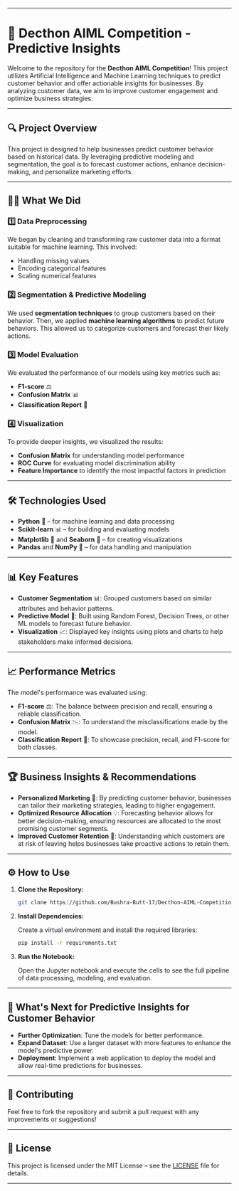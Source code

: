 
---

# 🚀 **Decthon AIML Competition - Predictive Insights**

Welcome to the repository for the **Decthon AIML Competition**! This project utilizes Artificial Intelligence and Machine Learning techniques to predict customer behavior and offer actionable insights for businesses. By analyzing customer data, we aim to improve customer engagement and optimize business strategies.

---

## 🔍 **Project Overview**

This project is designed to help businesses predict customer behavior based on historical data. By leveraging predictive modeling and segmentation, the goal is to forecast customer actions, enhance decision-making, and personalize marketing efforts.

---

## 🧑‍💻 **What We Did**

### 1️⃣ **Data Preprocessing**  
We began by cleaning and transforming raw customer data into a format suitable for machine learning. This involved:
- Handling missing values
- Encoding categorical features
- Scaling numerical features

### 2️⃣ **Segmentation & Predictive Modeling**  
We used **segmentation techniques** to group customers based on their behavior. Then, we applied **machine learning algorithms** to predict future behaviors. This allowed us to categorize customers and forecast their likely actions.

### 3️⃣ **Model Evaluation**  
We evaluated the performance of our models using key metrics such as:
- **F1-score** ⚖️
- **Confusion Matrix** 📊
- **Classification Report** 📑

### 4️⃣ **Visualization**  
To provide deeper insights, we visualized the results:
- **Confusion Matrix** for understanding model performance
- **ROC Curve** for evaluating model discrimination ability
- **Feature Importance** to identify the most impactful factors in prediction

---

## 🛠️ **Technologies Used**

- **Python** 🐍 – for machine learning and data processing
- **Scikit-learn** 📊 – for building and evaluating models
- **Matplotlib** 🎨 and **Seaborn** 🌈 – for creating visualizations
- **Pandas** and **NumPy** 🔢 – for data handling and manipulation

---

## 📊 **Key Features**

- **Customer Segmentation** 📊: Grouped customers based on similar attributes and behavior patterns.
- **Predictive Model** 🤖: Built using Random Forest, Decision Trees, or other ML models to forecast future behavior.
- **Visualization** 📈: Displayed key insights using plots and charts to help stakeholders make informed decisions.

---

## 📈 **Performance Metrics**

The model's performance was evaluated using:
- **F1-score** ⚖️: The balance between precision and recall, ensuring a reliable classification.
- **Confusion Matrix** 📉: To understand the misclassifications made by the model.
- **Classification Report** 📄: To showcase precision, recall, and F1-score for both classes.

---

## 🏆 **Business Insights & Recommendations**

- **Personalized Marketing** 🎯: By predicting customer behavior, businesses can tailor their marketing strategies, leading to higher engagement.
- **Optimized Resource Allocation** 💡: Forecasting behavior allows for better decision-making, ensuring resources are allocated to the most promising customer segments.
- **Improved Customer Retention** 🔄: Understanding which customers are at risk of leaving helps businesses take proactive actions to retain them.

---

## ⚙️ **How to Use**

1. **Clone the Repository:**

   ```bash
   git clone https://github.com/Bushra-Butt-17/Decthon-AIML-Competition.git
   ```

2. **Install Dependencies:**

   Create a virtual environment and install the required libraries:

   ```bash
   pip install -r requirements.txt
   ```

3. **Run the Notebook:**

   Open the Jupyter notebook and execute the cells to see the full pipeline of data processing, modeling, and evaluation.

---

## 🎯 **What's Next for Predictive Insights for Customer Behavior**

- **Further Optimization**: Tune the models for better performance.
- **Expand Dataset**: Use a larger dataset with more features to enhance the model's predictive power.
- **Deployment**: Implement a web application to deploy the model and allow real-time predictions for businesses.

---

## 📝 **Contributing**

Feel free to fork the repository and submit a pull request with any improvements or suggestions!

---

## 📄 **License**

This project is licensed under the MIT License – see the [LICENSE](LICENSE) file for details.

---

